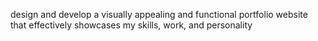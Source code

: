  design and develop a visually appealing and functional portfolio website that effectively showcases my skills, work, and personality
